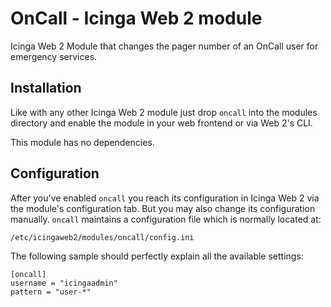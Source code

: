# OnCall - Icinga Web 2 module

Icinga Web 2 Module that changes the pager number of an OnCall user for emergency services.

## Installation

Like with any other Icinga Web 2 module just drop `oncall` into the modules directory and enable
the module in your web frontend or via Web 2's CLI.

This module has no dependencies.

## Configuration

After you've enabled `oncall` you reach its configuration in Icinga Web 2 via the module's configuration tab.
But you may also change its configuration manually.
`oncall` maintains a configuration file which is normally located at:

```
/etc/icingaweb2/modules/oncall/config.ini
```

The following sample should perfectly explain all the available settings:

```
[oncall]
username = "icingaadmin"
pattern = "user-*"
```
